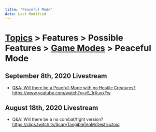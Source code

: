 ```yaml
---
title: "Peaceful Mode"
date: Last Modified
---
```

# [Topics](../../../../topics.md) > Features > Possible Features > [Game Modes](../../../../topics/features/possible-features/game-modes.md) > Peaceful Mode

## September 8th, 2020 Livestream
* [Q&A: Will there be a Peacfull Mode with no Hostile Creatures?](../../../../transcriptions/yt-yS_1rXuvxFw.md) https://www.youtube.com/watch?v=yS_1rXuvxFw

## August 18th, 2020 Livestream
* Q&A: Will there be a no combat/fight version? https://clips.twitch.tv/ScaryTangibleTeaMrDestructoid
